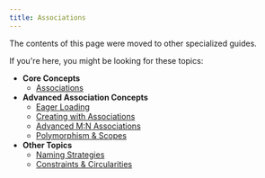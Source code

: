 ```yaml
---
title: Associations
---
```


The contents of this page were moved to other specialized guides.

If you're here, you might be looking for these topics:

* **Core Concepts**
  * [Associations](../core-concepts/assocs.md)
* **Advanced Association Concepts**
  * [Eager Loading](../advanced-association-concepts/eager-loading.md)
  * [Creating with Associations](../advanced-association-concepts/creating-with-associations.md)
  * [Advanced M:N Associations](../advanced-association-concepts/advanced-many-to-many.md)
  * [Polymorphism & Scopes](../advanced-association-concepts/polymorphic-associations.md)
* **Other Topics**
  * [Naming Strategies](../other-topics/naming-strategies.md)
  * [Constraints & Circularities](../other-topics/constraints-and-circularities.md)
